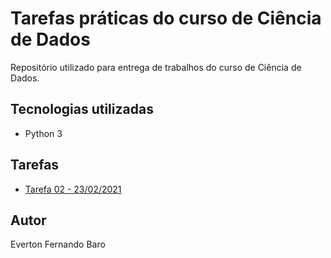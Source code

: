 # Tarefas práticas do curso de Ciência de Dados

Repositório utilizado para entrega de trabalhos do curso de Ciência de Dados.

## Tecnologias utilizadas

- Python 3

## Tarefas

- [Tarefa 02 - 23/02/2021](https://github.com/efbaro/CDadosSeg/blob/main/T2/README.md)

## Autor

Everton Fernando Baro
